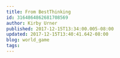 ```yaml
---
title: From BestThinking
id: 3164864862681708569
author: Kirby Urner
published: 2017-12-15T13:34:00.005-08:00
updated: 2017-12-15T13:40:41.642-08:00
blog: world_game
tags: 
---
```


